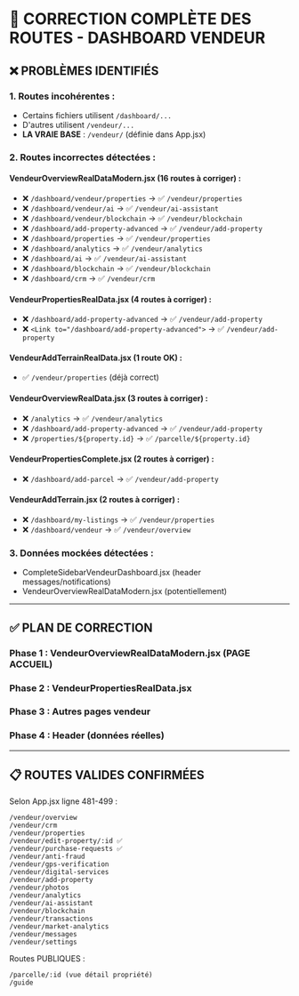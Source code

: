 # 🔧 CORRECTION COMPLÈTE DES ROUTES - DASHBOARD VENDEUR

## ❌ PROBLÈMES IDENTIFIÉS

### 1. **Routes incohérentes** :
- Certains fichiers utilisent `/dashboard/...`
- D'autres utilisent `/vendeur/...`
- **LA VRAIE BASE** : `/vendeur/` (définie dans App.jsx)

### 2. **Routes incorrectes détectées** :

#### VendeurOverviewRealDataModern.jsx (16 routes à corriger) :
- ❌ `/dashboard/vendeur/properties` → ✅ `/vendeur/properties`
- ❌ `/dashboard/vendeur/ai` → ✅ `/vendeur/ai-assistant`
- ❌ `/dashboard/vendeur/blockchain` → ✅ `/vendeur/blockchain`
- ❌ `/dashboard/add-property-advanced` → ✅ `/vendeur/add-property`
- ❌ `/dashboard/properties` → ✅ `/vendeur/properties`
- ❌ `/dashboard/analytics` → ✅ `/vendeur/analytics`
- ❌ `/dashboard/ai` → ✅ `/vendeur/ai-assistant`
- ❌ `/dashboard/blockchain` → ✅ `/vendeur/blockchain`
- ❌ `/dashboard/crm` → ✅ `/vendeur/crm`

#### VendeurPropertiesRealData.jsx (4 routes à corriger) :
- ❌ `/dashboard/add-property-advanced` → ✅ `/vendeur/add-property`
- ❌ `<Link to="/dashboard/add-property-advanced">` → ✅ `/vendeur/add-property`

#### VendeurAddTerrainRealData.jsx (1 route OK) :
- ✅ `/vendeur/properties` (déjà correct)

#### VendeurOverviewRealData.jsx (3 routes à corriger) :
- ❌ `/analytics` → ✅ `/vendeur/analytics`
- ❌ `/dashboard/add-property-advanced` → ✅ `/vendeur/add-property`
- ❌ `/properties/${property.id}` → ✅ `/parcelle/${property.id}`

#### VendeurPropertiesComplete.jsx (2 routes à corriger) :
- ❌ `/dashboard/add-parcel` → ✅ `/vendeur/add-property`

#### VendeurAddTerrain.jsx (2 routes à corriger) :
- ❌ `/dashboard/my-listings` → ✅ `/vendeur/properties`
- ❌ `/dashboard/vendeur` → ✅ `/vendeur/overview`

### 3. **Données mockées détectées** :
- CompleteSidebarVendeurDashboard.jsx (header messages/notifications)
- VendeurOverviewRealDataModern.jsx (potentiellement)

---

## ✅ PLAN DE CORRECTION

### Phase 1 : VendeurOverviewRealDataModern.jsx (PAGE ACCUEIL)
### Phase 2 : VendeurPropertiesRealData.jsx
### Phase 3 : Autres pages vendeur
### Phase 4 : Header (données réelles)

---

## 📋 ROUTES VALIDES CONFIRMÉES

Selon App.jsx ligne 481-499 :
```
/vendeur/overview
/vendeur/crm
/vendeur/properties
/vendeur/edit-property/:id ✅
/vendeur/purchase-requests ✅
/vendeur/anti-fraud
/vendeur/gps-verification
/vendeur/digital-services
/vendeur/add-property
/vendeur/photos
/vendeur/analytics
/vendeur/ai-assistant
/vendeur/blockchain
/vendeur/transactions
/vendeur/market-analytics
/vendeur/messages
/vendeur/settings
```

Routes PUBLIQUES :
```
/parcelle/:id (vue détail propriété)
/guide
```
